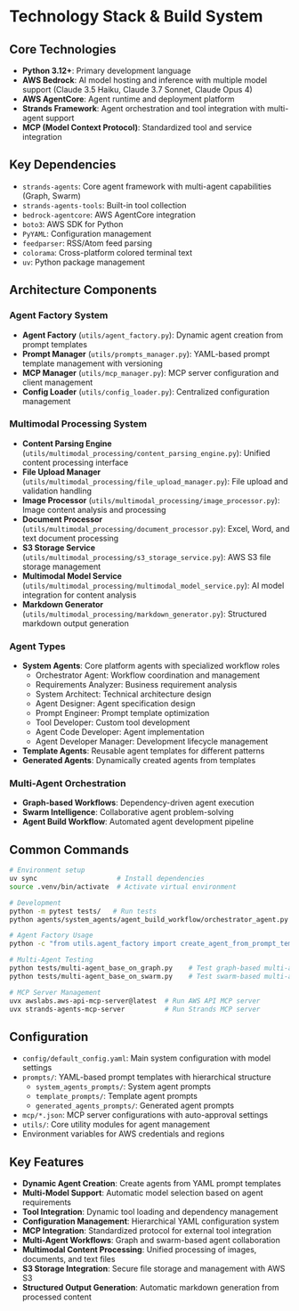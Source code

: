 # Technology Stack & Build System

## Core Technologies

- **Python 3.12+**: Primary development language
- **AWS Bedrock**: AI model hosting and inference with multiple model support (Claude 3.5 Haiku, Claude 3.7 Sonnet, Claude Opus 4)
- **AWS AgentCore**: Agent runtime and deployment platform
- **Strands Framework**: Agent orchestration and tool integration with multi-agent support
- **MCP (Model Context Protocol)**: Standardized tool and service integration

## Key Dependencies

- `strands-agents`: Core agent framework with multi-agent capabilities (Graph, Swarm)
- `strands-agents-tools`: Built-in tool collection
- `bedrock-agentcore`: AWS AgentCore integration
- `boto3`: AWS SDK for Python
- `PyYAML`: Configuration management
- `feedparser`: RSS/Atom feed parsing
- `colorama`: Cross-platform colored terminal text
- `uv`: Python package management

## Architecture Components

### Agent Factory System

- **Agent Factory** (`utils/agent_factory.py`): Dynamic agent creation from prompt templates
- **Prompt Manager** (`utils/prompts_manager.py`): YAML-based prompt template management with versioning
- **MCP Manager** (`utils/mcp_manager.py`): MCP server configuration and client management
- **Config Loader** (`utils/config_loader.py`): Centralized configuration management

### Multimodal Processing System

- **Content Parsing Engine** (`utils/multimodal_processing/content_parsing_engine.py`): Unified content processing interface
- **File Upload Manager** (`utils/multimodal_processing/file_upload_manager.py`): File upload and validation handling
- **Image Processor** (`utils/multimodal_processing/image_processor.py`): Image content analysis and processing
- **Document Processor** (`utils/multimodal_processing/document_processor.py`): Excel, Word, and text document processing
- **S3 Storage Service** (`utils/multimodal_processing/s3_storage_service.py`): AWS S3 file storage management
- **Multimodal Model Service** (`utils/multimodal_processing/multimodal_model_service.py`): AI model integration for content analysis
- **Markdown Generator** (`utils/multimodal_processing/markdown_generator.py`): Structured markdown output generation

### Agent Types

- **System Agents**: Core platform agents with specialized workflow roles
  - Orchestrator Agent: Workflow coordination and management
  - Requirements Analyzer: Business requirement analysis
  - System Architect: Technical architecture design
  - Agent Designer: Agent specification design
  - Prompt Engineer: Prompt template optimization
  - Tool Developer: Custom tool development
  - Agent Code Developer: Agent implementation
  - Agent Developer Manager: Development lifecycle management
- **Template Agents**: Reusable agent templates for different patterns
- **Generated Agents**: Dynamically created agents from templates

### Multi-Agent Orchestration

- **Graph-based Workflows**: Dependency-driven agent execution
- **Swarm Intelligence**: Collaborative agent problem-solving
- **Agent Build Workflow**: Automated agent development pipeline

## Common Commands

```bash
# Environment setup
uv sync                    # Install dependencies
source .venv/bin/activate  # Activate virtual environment

# Development
python -m pytest tests/   # Run tests
python agents/system_agents/agent_build_workflow/orchestrator_agent.py  # Test workflow

# Agent Factory Usage
python -c "from utils.agent_factory import create_agent_from_prompt_template; agent = create_agent_from_prompt_template('requirements_analyzer')"

# Multi-Agent Testing
python tests/multi-agent_base_on_graph.py    # Test graph-based multi-agent
python tests/multi-agent_base_on_swarm.py    # Test swarm-based multi-agent

# MCP Server Management
uvx awslabs.aws-api-mcp-server@latest  # Run AWS API MCP server
uvx strands-agents-mcp-server          # Run Strands MCP server
```

## Configuration

- `config/default_config.yaml`: Main system configuration with model settings
- `prompts/`: YAML-based prompt templates with hierarchical structure
  - `system_agents_prompts/`: System agent prompts
  - `template_prompts/`: Template agent prompts
  - `generated_agents_prompts/`: Generated agent prompts
- `mcp/*.json`: MCP server configurations with auto-approval settings
- `utils/`: Core utility modules for agent management
- Environment variables for AWS credentials and regions

## Key Features

- **Dynamic Agent Creation**: Create agents from YAML prompt templates
- **Multi-Model Support**: Automatic model selection based on agent requirements
- **Tool Integration**: Dynamic tool loading and dependency management
- **Configuration Management**: Hierarchical YAML configuration system
- **MCP Integration**: Standardized protocol for external tool integration
- **Multi-Agent Workflows**: Graph and swarm-based agent collaboration
- **Multimodal Content Processing**: Unified processing of images, documents, and text files
- **S3 Storage Integration**: Secure file storage and management with AWS S3
- **Structured Output Generation**: Automatic markdown generation from processed content

